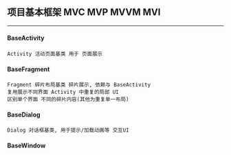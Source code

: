 ## 项目基本框架 MVC MVP MVVM MVI
***
#### BaseActivity
    Activity 活动页面基类 用于 页面展示
#### BaseFragment
    Fragment 碎片布局基类 碎片展示, 依赖与 BaseActivity
    复用展示不同界面 Activity 中重复的局部 UI
    区别单个界面 不同的碎片内容(其他为重复单一布局)
#### BaseDialog
    Dialog 对话框基类, 用于提示/加载动画等 交互UI
#### BaseWindow